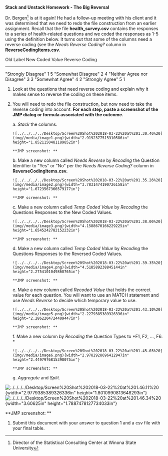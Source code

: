 **Stack and Unstack Homework - The Big Reversal**

Dr. Bergen[^1] is at it again! He had a follow-up meeting with his
client and it was determined that we need to redo the file construction
from an earlier assignment. Recall that the file **health\_survey.csv**
contains the responses to a series of health-related questions and we
coded the responses as 1-5 using the definition below. It turns out that
some of the columns need a reverse coding (see the *Needs Reverse
Coding?* column in **ReverseCodingItems.csv**.

  Old Label                      New Coded Value   Reverse Coding
  ------------------------------ ----------------- ----------------
  "Strongly Disagree"            1                 5
  "Somewhat Disagree"            2                 4
  "Neither Agree nor Disagree"   3                 3
  "Somewhat Agree"               4                 2
  "Strongly Agree"               5                 1

1.  Look at the questions that need reverse coding and explain why it
    makes sense to reverse the coding on these items.

2.  You will need to redo the file construction, but now need to take
    the reverse coding into account. **For each step, paste a screenshot
    of the JMP dialog or formula associated with the outcome.**

    a.  *Stack* the columns.

        ![../../../../Desktop/Screen%20Shot%202018-03-22%20at%201.30.46%20](img//media/image1.png){width="2.9192377515310586in"
        height="1.8521150481189852in"}

        **JMP screenshot: **

    b.  Make a new column called *Needs Reverse* by *Recoding* the
        Question Identifier to "Yes" or "No" per the *Needs Reverse
        Coding?* column in **ReverseCodingItems.csv.**

        ![../../../../Desktop/Screen%20Shot%202018-03-22%20at%201.35.26%20](img//media/image2.png){width="3.7831474190726158in"
        height="1.6723567366579177in"}

        **JMP screenshot: **

    c.  Make a new column called *Temp Coded Value* by *Recoding* the
        Questions Responses to the New Coded Values.

        ![../../../../Desktop/Screen%20Shot%202018-03-22%20at%201.38.06%20](img//media/image3.png){width="4.1588670166229225in"
        height="1.6545242782152232in"}

        **JMP screenshot: **

    d.  Make a new column called *Temp Coded Value* by *Recoding* the
        Questions Responses to the Reversed Coded Values.

        ![../../../../Desktop/Screen%20Shot%202018-03-22%20at%201.39.35%20](img//media/image4.png){width="4.518589238845144in"
        height="2.2754101049868765in"}

        **JMP screenshot: **

    e.  Make a new column called *Recoded Value* that holds the correct
        value for each question. You will want to use an MATCH statement
        and use *Needs Reverse* to decide which temporary value to use.

        ![../../../../Desktop/Screen%20Shot%202018-03-22%20at%201.43.10%20](img//media/image5.png){width="2.2279385389326336in"
        height="2.2862204724409447in"}

        **JMP screenshot: **

    f.  Make a new column by *Recoding* the Question Types to *F1, F2,
        ..., F6. *

        ![../../../../Desktop/Screen%20Shot%202018-03-22%20at%201.45.03%20](img//media/image6.png){width="2.9782928696412947in"
        height="2.4497976815398075in"}

        **JMP screenshot: **

    g.  *Aggregate* and *Split.*

![../../../../Desktop/Screen%20Shot%202018-03-22%20at%201.46.11%20](img//media/image7.png){width="2.9779385389326336in"
height="1.8010990813648293in"}
![../../../../Desktop/Screen%20Shot%202018-03-22%20at%201.46.34%20](img//media/image8.png){width="3.60625in"
height="1.7887478127734033in"}

**JMP screenshot: **

1.  Submit this document with your answer to question 1 and a csv file
    with your final table.

[^1]: Director of the Statistical Consulting Center at Winona State
    University
